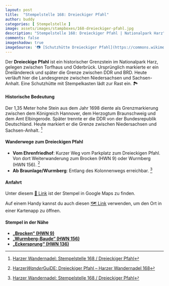 ```yaml
---
layout: post
title:  "Stempelstelle 168: Dreieckiger Pfahl"
author: buddy
categories: [ Stempelstelle ]
image: assets/images/stampboxes/168-dreieckiger-pfahl.jpg
description: "Stempelstelle 168: Dreieckiger Pfahl | Nationalpark Harz"
comments: false
imageshadow: true
imageSource: '📷 [Schutzhütte Dreieckiger Pfahl](https://commons.wikimedia.org/wiki/File:Schutzh%C3%BCtte_Dreieckiger_Pfahl.jpg) von <a href="//commons.wikimedia.org/w/index.php?title=User:Frank_Hebestreit&amp;action=edit&amp;redlink=1" class="new" title="User:Frank Hebestreit (page does not exist)">Frank Hebestreit</a> unter Lizenz [CC BY-SA 4.0](https://creativecommons.org/licenses/by-sa/4.0)'
---
```


Der **Dreieckige Pfahl** ist ein historischer Grenzstein im Nationalpark Harz, gelegen zwischen Torfhaus und Oderbrück. Ursprünglich markierte er ein Dreiländereck und später die Grenze zwischen DDR und BRD. Heute verläuft hier die Landesgrenze zwischen Niedersachsen und Sachsen-Anhalt. Eine Schutzhütte mit Stempelkasten lädt zur Rast ein. 🏞️

#### Historische Bedeutung

Der 1,35 Meter hohe Stein aus dem Jahr 1698 diente als Grenzmarkierung zwischen dem Königreich Hannover, dem Herzogtum Braunschweig und dem Amt Elbingerode. Später trennte er die DDR von der Bundesrepublik Deutschland. Heute markiert er die Grenze zwischen Niedersachsen und Sachsen-Anhalt. [^1]

#### Wanderwege zum Dreieckigen Pfahl

- **Vom Ehrenfriedhof**: Kurzer Weg vom Parkplatz zum Dreieckigen Pfahl. Von dort Weiterwanderung zum Brocken (HWN 9) oder Wurmberg (HWN 156). [^2]
- **Ab Braunlage/Wurmberg**: Entlang des Kolonnenwegs erreichbar. [^1]

#### Anfahrt

Unter diesem [📍 Link](https://www.google.com/maps/dir/?api=1&origin=&destination=51.78133%2C%2010.58055) ist der Stempel in Google Maps zu finden.

<div class="android-only">
  Auf einem Handy kannst du auch diesen 
  <a href="geo:51.78133,10.58055">🗺️ Link</a> 
  verwenden, um den Ort in einer Kartenapp zu öffnen.
  <p></p>
</div>

#### Stempel in der Nähe

- [**„Brocken“ (HWN 9)**](/stempelstelle-9-brockenhaus)
- [**„Wurmberg-Baude“ (HWN 156)**](/stempelstelle-156-wurmberg-baude)
- [**„Eckersprung“ (HWN 136)**](/stempelstelle-136-eckersprung)

[^1]: [Harzer Wandernadel: Stempelstelle 168 / Dreieckiger Pfahl](https://www.harzer-wandernadel.de/stempelstellen/uebersichtskarte/stempelstelle-168-dreieckiger-pfahl/)
[^2]: [Harzer*Wander*GuiDE: Dreieckiger Pfahl – Harzer Wandernadel 168](https://www.harzer-wander-gui.de/harzer-wandernadel/168-dreieckiger-pfahl/)
